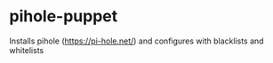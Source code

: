 # pihole-puppet

Installs pihole (https://pi-hole.net/) and configures with blacklists and whitelists
